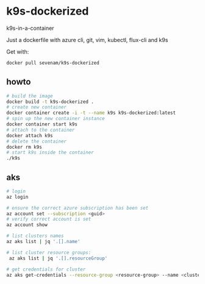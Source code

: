 # k9s-dockerized

k9s-in-a-container

Just a dockerfile with azure cli, git, vim, kubectl, flux-cli and k9s

Get with:

```bash
docker pull sevenam/k9s-dockerized
```

## howto

```bash
# build the image
docker build -t k9s-dockerized .
# create new container
docker container create -i -t --name k9s k9s-dockerized:latest
# spin up the new container instance
docker container start k9s
# attach to the container
docker attach k9s
# delete the container
docker rm k9s
# start k9s inside the container
./k9s
```

## aks

```bash
# login
az login

# ensure the correct azure subscription has been set
az account set --subscription <guid>
# verify correct account is set
az account show

# list clusters names
az aks list | jq '.[].name'

# list cluster resource groups:
 az aks list | jq '.[].resourceGroup'

# get credentials for cluster
az aks get-credentials --resource-group <resource-group> --name <cluster-name>
```

